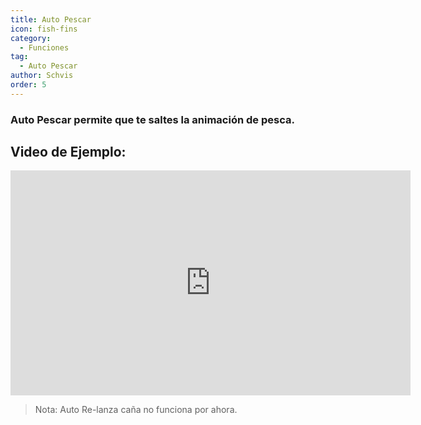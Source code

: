 ```yaml
---
title: Auto Pescar
icon: fish-fins
category:
  - Funciones
tag:
  - Auto Pescar
author: Schvis
order: 5
---
```


### Auto Pescar permite que te saltes la animación de pesca.

## Video de Ejemplo:

<iframe width="640" height="360" src="https://www.youtube.com/embed/K_l4Tg-81iQ?list=PL5eI1Tb64p56g27qfYk7VuFTz4FK6YrKa" title="Korepi - Auto Fish" frameborder="0" allow="accelerometer; autoplay; clipboard-write; encrypted-media; gyroscope; picture-in-picture; web-share" allowfullscreen></iframe>

> Nota: Auto Re-lanza caña no funciona por ahora.

